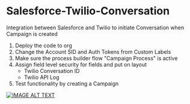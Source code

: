 # Salesforce-Twilio-Conversation
Integration between Salesforce and Twilio to initiate  Conversation when Campaign is created

1. Deploy the code to org
2. Change the Account SID and Auth Tokens from Custom Labels
3. Make sure the process builder flow "Campaign Process" is active
5. Assign field level security for fields and put on layout
   * Twilio Conversation ID
   * Twilio API Log
4. Test functionality by creating a Campaign

[![IMAGE ALT TEXT](http://img.youtube.com/vi/XU3RpzczP6Q/0.jpg)](http://www.youtube.com/watch?v=XU3RpzczP6Q "Salesforce Twilio Integration - Initiate Conversation")